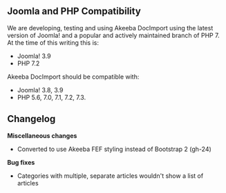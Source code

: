 ## Joomla and PHP Compatibility

We are developing, testing and using Akeeba DocImport using the latest version of Joomla! and a popular and actively maintained branch of PHP 7. At the time of this writing this is:

* Joomla! 3.9
* PHP 7.2

Akeeba DocImport should be compatible with:
* Joomla! 3.8, 3.9
* PHP 5.6, 7.0, 7.1, 7.2, 7.3.

## Changelog

**Miscellaneous changes**

* Converted to use Akeeba FEF styling instead of Bootstrap 2 (gh-24)

**Bug fixes**

* Categories with multiple, separate articles wouldn't show a list of articles
